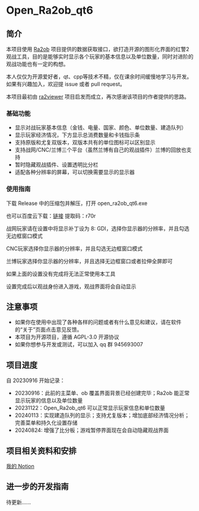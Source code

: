 # Open_Ra2ob_qt6

## 简介

本项目使用 [Ra2ob](https://github.com/wudi-7mi/ra2ob) 项目提供的数据获取接口，欲打造开源的图形化界面的红警2观战工具，目的是能够实时显示各个玩家的基本信息以及单位数量，同时对进阶的观战功能也有一定的构想。

本人仅仅为开源爱好者，qt、cpp等技术不精，仅在课余时间缓慢地学习与开发。如果有兴趣加入，欢迎提 issue 或者 pull request。

本项目最初由 [ra2viewer](https://github.com/chenguokai/ra2viewer) 项目启发而成立，再次感谢该项目的作者提供的思路。

### 基础功能

- 显示对战玩家基本信息（金钱、电量、国家、颜色、单位数量、建造队列）
- 显示玩家经济情况，下方显示总消费数量和卡钱指示条
- 支持原版和尤复双版本，双版本共有的单位图标可以区别显示
- 支持战网/CNC/兰博三个平台（虽然兰博有自己的观战插件）兰博的回放也支持
- 暂时隐藏观战插件、设置透明比分栏
- 适配各种分辨率的屏幕，可以切换需要显示的显示器

### 使用指南

下载 Release 中的压缩包并解压，打开 open_ra2ob_qt6.exe

也可以百度云下载：[链接](https://pan.baidu.com/s/1lsvh4Wa37kpqbljs12ZgVQ?pwd=r70r) 提取码：r70r 

战网玩家请在设置中将显示补丁设为 8: GDI，选择你显示器的分辨率，并且勾选无边框窗口模式

CNC玩家选择你显示器的分辨率，并且勾选无边框窗口模式

兰博玩家选择你显示器的分辨率，并且选择无边框窗口或者拉伸全屏即可

如果上面的设置没有完成将无法正常使用本工具

设置完成后以观战身份进入游戏，观战界面将会自动显示

## 注意事项

- 如果你在使用中出现了各种各样的问题或者有什么意见和建议，请在软件的“关于”页面点击意见反馈。
- 本项目为开源项目，遵循 AGPL-3.0 开源协议
- 如果你想参与开发或测试，可以加入 qq 群 945693007

## 项目进度

自 20230916 开始记录：

- 20230916：此前的主菜单、ob 覆盖界面背景已经创建完毕；Ra2ob 能正常显示玩家的信息以及单位数量
- 20231122：Open_Ra2ob_qt6 可以正常显示玩家信息和单位数量
- 20240113：实现建造队列的显示；支持尤复版本；增加底部经济情况分析；完善菜单和持久化设置存储
- 20240824: 增强了比分板；游戏暂停界面现在会自动隐藏观战界面

## 项目相关资料和安排

[我的 Notion](https://glib-mahogany-8be.notion.site/Open_Ra2_qt6-7c0b95c9b6e54cc1bbd68dda9e7a2193?pvs=74)

## 进一步的开发指南

待更新......